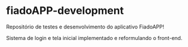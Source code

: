 # fiadoAPP-development

Repositório de testes e desenvolvimento do aplicativo FiadoAPP!

Sistema de login e tela inicial implementado e reformulando o front-end.
